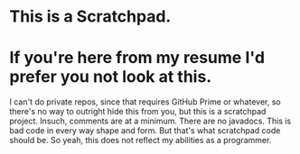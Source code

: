 # This is a Scratchpad.
# If you're here from my resume I'd prefer you not look at this.
I can't do private repos, since that requires GitHub Prime or whatever, so there's no way to outright hide this from you, but this is a scratchpad project. Insuch, comments are at a minimum. There are no javadocs. This is bad code in every way shape and form. But that's what scratchpad code should be. So yeah, this does not reflect my abilities as a programmer.
